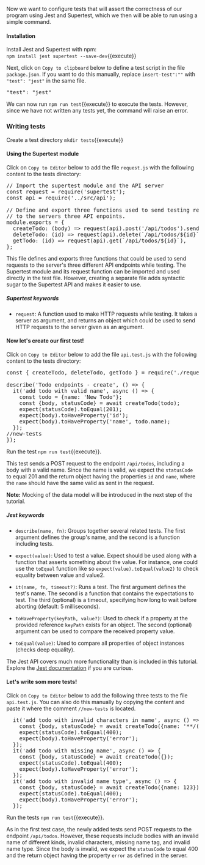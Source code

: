 <!-- META TEXT TESTING... -->
Now we want to configure tests that will assert the correctness of our program using Jest and Supertest, which we then will be able to run using a simple command. 

#### Installation

Install Jest and Supertest with npm:  
`npm install jest supertest --save-dev`{{execute}}

Next, click on `Copy to clipboard` below to define a test script in the file `package.json`. If you want to do this manually, replace `insert-test":""` with `"test": "jest"` in the same file.

<pre class="file" data-filename="server/package.json" data-target="insert" data-marker='"insert-test":""'>"test": "jest"</pre>

We can now run `npm run test`{{execute}} to execute the tests. However, since we have not written any tests yet, the command will raise an error.

### Writing tests

Create a test directory `mkdir tests`{{execute}}  

#### Using the Supertest module

Click on `Copy to Editor` below to add the file `request.js` with the following content to the tests directory:

<pre class="file" data-filename="server/tests/request.js" data-target="replace">
// Import the supertest module and the API server
const request = require('supertest');
const api = require('../src/api');

// Define and export three functions used to send testing requests
// to the servers three API enpoints.
module.exports = {
  createTodo: (body) => request(api).post('/api/todos').send(body),
  deleteTodo: (id) => request(api).delete(`/api/todos/${id}`),
  getTodo: (id) => request(api).get(`/api/todos/${id}`),
};
</pre>

This file defines and exports three functions that could be used to send requests to the server's three different API endpoints while testing. The Supertest module and its request function can be imported and used directly in the test file. However, creating a separate file adds syntactic sugar to the Supertest API and makes it easier to use. 

##### Supertest keywords
- `request`: A function used to make HTTP requests while testing. It takes a server as argument, and returns an object which could be used to send HTTP requests to the server given as an argument.

#### Now let's create our first test!

Click on `Copy to Editor` below to add the file `api.test.js` with the following content to the tests directory:

<pre class="file" data-filename="server/tests/api.test.js" data-target="replace">
const { createTodo, deleteTodo, getTodo } = require('./request');

describe('Todo endpoints - create', () => {
  it('add todo with valid name', async () => {
    const todo = {name: 'New Todo'};
    const {body, statusCode} = await createTodo(todo);
    expect(statusCode).toEqual(201);
    expect(body).toHaveProperty('id');
    expect(body).toHaveProperty('name', todo.name);
  });
//new-tests
});
</pre>

Run the test `npm run test`{{execute}}.

This test sends a POST request to the endpoint `/api/todos`, including a body with a valid name. Since the name is valid, we expect the `statusCode` to equal 201 and the return object having the properties `id` and `name`, where the `name` should have the same valid as sent in the request.

**Note:** Mocking of the data model will be introduced in the next step of the tutorial.

##### Jest keywords

- `describe(name, fn)`: Groups together several related tests. The first argument defines the group's name, and the second is a function including tests.

- `expect(value)`: Used to test a value. Expect should be used along with a function that asserts something about the value. For instance, one could use the `toEqual` function like so `expect(value).toEqual(value2)` to check equality between value and value2.

- `it(name, fn, timeout?)`: Runs a test. The first argument defines the test's name. The second is a function that contains the expectations to test. The third (optional) is a timeout, specifying how long to wait before aborting (default: 5 milliseconds).

- `toHaveProperty(keyPath, value?)`: Used to check if a property at the provided reference `keyPath` exists for an object.
The second (optional) argument can be used to compare the received property value.

- `toEqual(value)`: Used to compare all properties of object instances (checks deep equality).

The Jest API covers much more functionality than is included in this tutorial. Explore the [Jest documentation](https://jestjs.io/docs/api) if you are curious.

#### Let's write som more tests!

Click on `Copy to Editor` below to add the following three tests to the file `api.test.js`. You can also do this manually by copying the content and paste it where the comment `//new-tests` is located.

<pre class="file" data-filename="server/tests/api.test.js" data-target="insert" data-marker="//new-tests">
  it('add todo with invalid characters in name', async () => {
    const {body, statusCode} = await createTodo({name: '**/(&%#**'});
    expect(statusCode).toEqual(400);
    expect(body).toHaveProperty('error');
  });
  it('add todo with missing name', async () => {
    const {body, statusCode} = await createTodo({});
    expect(statusCode).toEqual(400);
    expect(body).toHaveProperty('error');
  });
  it('add todo with invalid name type', async () => {
    const {body, statusCode} = await createTodo({name: 123});
    expect(statusCode).toEqual(400);
    expect(body).toHaveProperty('error');
  });</pre>

Run the tests `npm run test`{{execute}}.

As in the first test case, the newly added tests send POST requests to the endpoint `/api/todos`. However, these requests include bodies with an invalid name of different kinds, invalid characters, missing name tag, and invalid name type. Since the body is invalid, we expect the `statusCode` to equal 400 and the return object having the property `error` as defined in the server.
